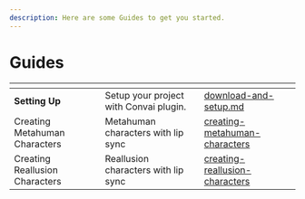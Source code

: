 ```yaml
---
description: Here are some Guides to get you started.
---
```


# Guides

<table data-view="cards"><thead><tr><th></th><th></th><th data-hidden data-card-target data-type="content-ref"></th></tr></thead><tbody><tr><td><strong>Setting Up</strong></td><td>Setup your project with Convai plugin.</td><td><a href="../guides-v2-under-development/getting-started/download-and-setup.md">download-and-setup.md</a></td></tr><tr><td>Creating Metahuman Characters</td><td>Metahuman characters with lip sync</td><td><a href="creating-metahuman-characters/">creating-metahuman-characters</a></td></tr><tr><td>Creating Reallusion Characters</td><td>Reallusion characters with lip sync</td><td><a href="creating-reallusion-characters/">creating-reallusion-characters</a></td></tr></tbody></table>
